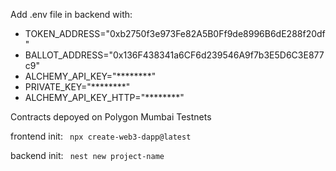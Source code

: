 
Add .env file in backend with:
- TOKEN_ADDRESS="0xb2750f3e973Fe82A5B0Ff9de8996B6dE288f20df"
- BALLOT_ADDRESS="0x136F438341a6CF6d239546A9f7b3E5D6C3E877c9"
- ALCHEMY_API_KEY="********"
- PRIVATE_KEY="********"
- ALCHEMY_API_KEY_HTTP="********"


Contracts depoyed on Polygon Mumbai Testnets


frontend init:
``` npx create-web3-dapp@latest```

backend init:
``` nest new project-name```